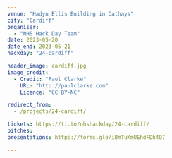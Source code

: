 ```yaml
---
venue: "Hadyn Ellis Building in Cathays"
city: "Cardiff"
organiser:
  - "NHS Hack Day Team"
date: 2023-05-20
date_end: 2023-05-21
hackday: "24-cardiff"

header_image: cardiff.jpg
image_credit: 
  - Credit: "Paul Clarke"
    URL: "http://paulclarke.com"
    Licence: "CC BY-NC"

redirect_from:
  - /projects/24-cardiff/

tickets: https://ti.to/nhshackday/24-cardiff/
pitches: 
presentations: https://forms.gle/iBmTuKmUEhdFDh4Q7

---
```

